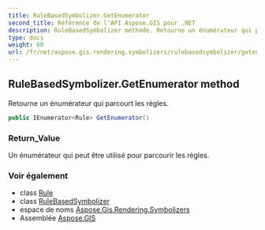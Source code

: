 ```yaml
---
title: RuleBasedSymbolizer.GetEnumerator
second_title: Référence de l'API Aspose.GIS pour .NET
description: RuleBasedSymbolizer méthode. Retourne un énumérateur qui parcourt les règles.
type: docs
weight: 60
url: /fr/net/aspose.gis.rendering.symbolizers/rulebasedsymbolizer/getenumerator/
---
```

## RuleBasedSymbolizer.GetEnumerator method

Retourne un énumérateur qui parcourt les règles.

```csharp
public IEnumerator<Rule> GetEnumerator()
```

### Return_Value

Un énumérateur qui peut être utilisé pour parcourir les règles.

### Voir également

* class [Rule](../../rule/)
* class [RuleBasedSymbolizer](../)
* espace de noms [Aspose.Gis.Rendering.Symbolizers](../../rulebasedsymbolizer/)
* Assemblée [Aspose.GIS](../../../)


